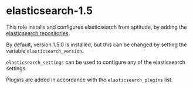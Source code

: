 # elasticsearch-1.5

This role installs and configures elasticsearch from aptitude, by adding the [elasticsearch repositories](http://www.elasticsearch.org/guide/en/elasticsearch/reference/current/_apt.html).

By default, version 1.5.0 is installed, but this can be changed by setting the variable `elasticsearch_version`.

`elasticsearch_settings` can be used to configure any of the elasticsearch settings.

Plugins are added in accordance with the `elasticsearch_plugins` list.